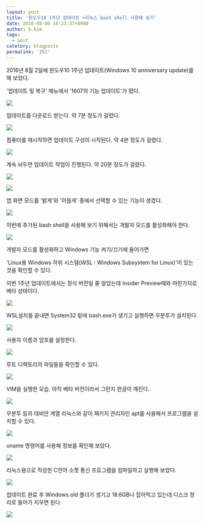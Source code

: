 ```yaml
---
layout: post
title: '윈도우10 1주년 업데이트 +리눅스 bash shell 사용해 보기'
date: 2016-08-06 16:23:37+0900
author: b.kim
tags:
  - post
catetory: blogposts
permalink: '251'
---
```



  

2016년 8월 2일에 윈도우10 1주년 업데이트(Windows 10 anniversary update)를 해 보았다.

  

  

'업데이트 및 복구' 메뉴에서 '1607의 기능 업데이트'가 떴다.

  

![](https://raw.githubusercontent.com/tibyte/blog-res/master/legacy/251/0.png)

  

  

  

  

  

업데이트를 다운로드 받는다. 약 7분 정도가 걸렸다.

  

![](https://raw.githubusercontent.com/tibyte/blog-res/master/legacy/251/1.png)

  

  

  

  

  

  

컴퓨터를 재시작하면 업데이트 구성이 시작된다. 약 4분 정도가 걸렸다.

  

  

![](https://raw.githubusercontent.com/tibyte/blog-res/master/legacy/251/2.png)

  

  

  

  

  

  

계속 놔두면 업데이트 작업이 진행된다. 약 20분 정도가 걸렸다.

  

![](https://raw.githubusercontent.com/tibyte/blog-res/master/legacy/251/3.png)

  

  

  

![](https://raw.githubusercontent.com/tibyte/blog-res/master/legacy/251/4.png)

  

  

  

  

  

  

앱 화면 모드를 '밝게'와 '어둡게' 중에서 선택할 수 있는 기능이 생겼다.

  

![](https://raw.githubusercontent.com/tibyte/blog-res/master/legacy/251/5.png)

  

  

  

  

  

  

이번에 추가된 bash shell을 사용해 보기 위해서는 개발자 모드를 활성화해야 한다.

  

![](https://raw.githubusercontent.com/tibyte/blog-res/master/legacy/251/6.png)

  

  

  

  

  

  

개발자 모드를 활성화하고 Windows 기능 켜기/끄기에 들어가면

'Linux용 Windows 하위 시스템(WSL : Windows Subsystem for Linux)'이 있는 것을 확인할 수 있다.

이번 1주년 업데이트에서는 정식 버전일 줄 알았는데 Insider Preview때와 마찬가지로 베타 상태이다.

  

![](https://raw.githubusercontent.com/tibyte/blog-res/master/legacy/251/7.png)

  

  

  

  

  

WSL설치를 끝내면 System32 밑에 bash.exe가 생기고 실행하면 우분투가 설치된다.

  

![](https://raw.githubusercontent.com/tibyte/blog-res/master/legacy/251/8.png)

  

  

  

  

  

사용자 이름과 암호를 설정한다.

  

![](https://raw.githubusercontent.com/tibyte/blog-res/master/legacy/251/9.png)

  

  

  

  

  

  

루트 디렉토리의 파일들을 확인할 수 있다.

  

![](https://raw.githubusercontent.com/tibyte/blog-res/master/legacy/251/10.png)

  

  

  

  

  

  

VIM을 실행한 모습. 아직 베타 버전이라서 그런지 한글이 깨진다..

  

![](https://raw.githubusercontent.com/tibyte/blog-res/master/legacy/251/11.png)

  

  

  

  

  

  

우분투 등의 데비안 계열 리눅스와 같이 패키지 관리자인 apt를 사용해서 프로그램을 설치할 수 있다.

  

![](https://raw.githubusercontent.com/tibyte/blog-res/master/legacy/251/12.png)

  

  

  

  

  

uname 명령어를 사용해 정보를 확인해 보았다.

  

![](https://raw.githubusercontent.com/tibyte/blog-res/master/legacy/251/13.png)

  

  

  

  

  

리눅스용으로 작성한 C언어 소켓 통신 프로그램을 컴파일하고 실행해 보았다.

  

![](https://raw.githubusercontent.com/tibyte/blog-res/master/legacy/251/14.png)

  

  

  

  

  

  

업데이트 완료 후 Windows.old 폴더가 생기고 18.6GB나 잡아먹고 있는데 디스크 정리로 들어가 지우면 된다.

  

![](https://raw.githubusercontent.com/tibyte/blog-res/master/legacy/251/15.png)

  

  

  

  


